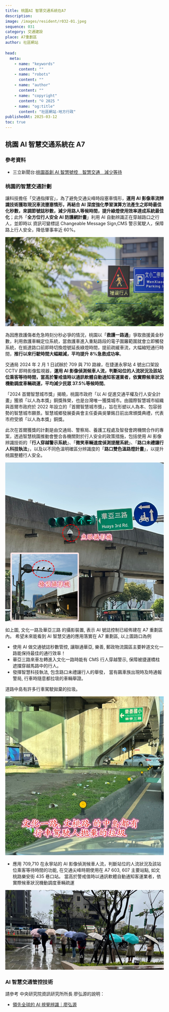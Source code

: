 ```yaml
---
title: 桃園AI 智慧交通系統在A7
description:
image: /images/resident/r032-01.jpeg
sequence: 031
category: 交通建設
place: A7重劃區
author: 社區網站

head:
  meta:
    - name: "keywords"
      content: ""
    - name: "robots"
      content: ""
    - name: "author"
      content: ""
    - name: "copyright"
      content: "© 2025 "
    - name: "og:title"
      content: "社區網站-地方行政"
publishedAt: 2025-03-12
toc: true
---
```


## 桃園 AI 智慧交通系統在 A7

### 參考資料

- 三立新聞台:<a href="https://www.youtube.com/watch?v=op7h4HpJ7mA">桃園首創 AI 智慧號控　智慧交通　減少等待</a>

### 桃園的智慧交通計劃

讓科技擔任「交通指揮官」，為了避免交通尖峰時段塞車情形，**運用 AI 影像車流辨識技術獲取現況車流壅塞情形，再結合 AI 深度強化學習演算方法產生之即時最佳化秒數，來調節號誌秒數，減少用路人等候時間，提升綠燈使用效率達成系統最佳化**；此外「**全方位行人安全 AI 防護網計畫**」利用 AI 自動辨識正在穿越路口之行人，並即時以 資訊可變標誌 Changeable Message Sign,CMS 警示駕駛人，保障路上行人安全，降低肇事率近 60%。

![r032-02.jpeg](/images/resident/r032-02.jpeg)

為因應救護傷者危急時刻分秒必爭的情況，桃園以「**救護一路通**」爭取救援黃金秒數，利用救護車輛定位系統，當救護車進入重點路段的電子圍籬範圍就會立即觸發系統，在抵達路口前即時切換燈號延長綠燈時間，提前疏緩車流，大幅縮短通行時間，**推行以來行駛時間大幅縮減，平均提升 8%急救成功率**。

交通局 2024 年 2 月 1 日試辦於 709 與 710 路線，在捷運永寧站 4 號出口架設 CCTV 即時影像監視器，**運用 AI 影像偵測候車人流，判斷站位的人流狀況及該站位乘客等待時間，當高於警戒值時以通訊軟體自動通知客運業者，依實際候車狀況機動調度車輛疏運，平均減少民眾 37.5%等候時間**。

「2024 首爾智慧城市獎」揭曉，桃園市政府「以 AI 促進交通平權及行人安全計畫」獲頒「以人為本獎」銅獎殊榮，也是台灣唯一獲獎城市。由國際智慧城市組織與首爾市政府於 2022 年設立的「首爾智慧城市獎」，旨在形塑以人為本、包容弱勢的智慧城市願景。智慧城鄉發展委員會主任委員吳肇銘日前出席頒獎典禮，代表市府受頒「以人為本獎」銅獎。

此次在首爾獲獎的計劃是由交通局、警察局、養護工程處及智發會跨機關合作的專案，透過智慧桃園推動會整合各機關對於行人安全的政策措施，包括使用 AI 影像辨識技術的「**行人穿越警示系統**」、「**微笑車輛速度偵測提醒系統**」、「**路口未禮讓行人科技執法**」，以及以不同色溫明確區分辨識度的「**路口雙色溫路燈計畫**」，以提升桃園整體行人安全。

![r032-01.jpeg](/images/resident/r032-01.jpeg)

如上圖, 文化一路及華亞三路 的攝影裝置, 表示 AI 號誌控制已經佈建在 A7 重劃區內。 希望未來能看到 AI 智慧交通的應用落實在 A7 重劃區, 以上圖路口為例

- 使用 AI 做交通號誌秒數管控, 讓聯通華亞, 樂善, 郵政物流園區主要幹道文化一路能保持最佳的通行效率！
- 華亞三路來車左轉進入文化一路時能有 CMS 行人穿越警示, 保障被捷運橋柱遮擋穿越馬路中的行人。
- 發揮智慧科技執法, 包含路口未禮讓行人的舉發， 當有飆車族出現時及時通報警局, 行車時隨意都拉圾的車輛舉證。

道路中島有許多行車駕駛拋棄的拉圾。

![r032-03.jpeg](/images/resident/r032-03.jpeg)

- 應用 709,710 在永寧站的 AI 影像偵測候車人流，判斷站位的人流狀況及該站位乘客等待時間的功能, 在交通尖峰時期使用在 A7 603, 607 主要站點, 如文桃路樂安街 435 巷口站。 當高於警戒值時以通訊軟體自動通知客運業者，依實際候車狀況機動調度車輛疏運

![r031-13b.jpeg](/images/resident/r031-13b.jpeg)

### AI 智慧交通管控技術

請參考 中央研究院資訊研究所所長 廖弘源的說明：

- <a href="https://www.youtube.com/watch?v=gqhbcgxwDhg">領先全球的 AI 視覺辨識｜廖弘源</a>
